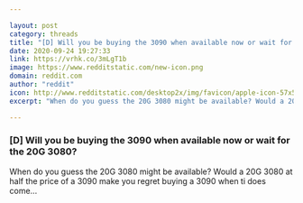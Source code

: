 ```yaml
---

layout: post
category: threads
title: "[D] Will you be buying the 3090 when available now or wait for the 20G 3080?"
date: 2020-09-24 19:27:33
link: https://vrhk.co/3mLgT1b
image: https://www.redditstatic.com/new-icon.png
domain: reddit.com
author: "reddit"
icon: http://www.redditstatic.com/desktop2x/img/favicon/apple-icon-57x57.png
excerpt: "When do you guess the 20G 3080 might be available? Would a 20G 3080 at half the price of a 3090 make you regret buying a 3090 when ti does come..."

---
```


### [D] Will you be buying the 3090 when available now or wait for the 20G 3080?

When do you guess the 20G 3080 might be available? Would a 20G 3080 at half the price of a 3090 make you regret buying a 3090 when ti does come...